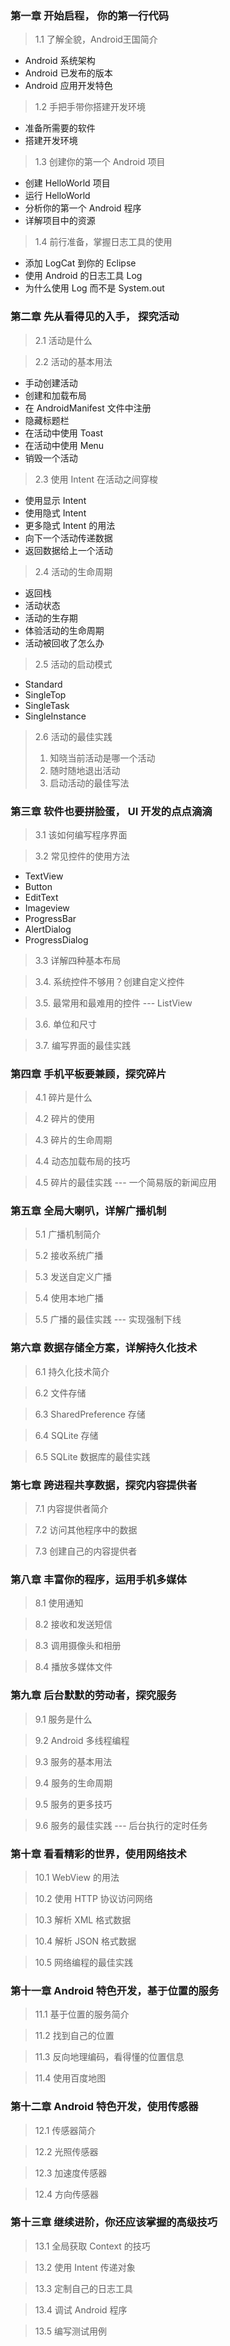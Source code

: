 ### 第一章 开始启程， 你的第一行代码
> 1.1 了解全貌，Android王国简介
- Android 系统架构
- Android 已发布的版本
- Android 应用开发特色

> 1.2 手把手带你搭建开发环境
- 准备所需要的软件
- 搭建开发环境

> 1.3 创建你的第一个 Android 项目
- 创建 HelloWorld 项目
- 运行 HelloWorld
- 分析你的第一个 Android 程序
- 详解项目中的资源

> 1.4 前行准备，掌握日志工具的使用
- 添加 LogCat 到你的 Eclipse
- 使用 Android 的日志工具 Log
- 为什么使用 Log 而不是 System.out

### 第二章 先从看得见的入手， 探究活动
> 2.1 活动是什么

> 2.2 活动的基本用法
- 手动创建活动
- 创建和加载布局
- 在 AndroidManifest 文件中注册
- 隐藏标题栏
- 在活动中使用 Toast
- 在活动中使用 Menu
- 销毁一个活动

> 2.3 使用 Intent 在活动之间穿梭
- 使用显示 Intent
- 使用隐式 Intent
- 更多隐式 Intent 的用法
- 向下一个活动传递数据
- 返回数据给上一个活动

> 2.4 活动的生命周期
- 返回栈
- 活动状态
- 活动的生存期
- 体验活动的生命周期
- 活动被回收了怎么办

> 2.5 活动的启动模式
- Standard
- SingleTop
- SingleTask
- SingleInstance

> 2.6 活动的最佳实践
> 1. 知晓当前活动是哪一个活动
> 2. 随时随地退出活动
> 3. 启动活动的最佳写法

### 第三章 软件也要拼脸蛋， UI 开发的点点滴滴
> 3.1 该如何编写程序界面

> 3.2 常见控件的使用方法
- TextView
- Button
- EditText
- Imageview
- ProgressBar
- AlertDialog
- ProgressDialog

> 3.3 详解四种基本布局

> 3.4. 系统控件不够用？创建自定义控件

> 3.5. 最常用和最难用的控件 --- ListView

> 3.6. 单位和尺寸

> 3.7. 编写界面的最佳实践

### 第四章 手机平板要兼顾，探究碎片
> 4.1 碎片是什么

> 4.2 碎片的使用

> 4.3 碎片的生命周期

> 4.4 动态加载布局的技巧

> 4.5 碎片的最佳实践 --- 一个简易版的新闻应用

### 第五章 全局大喇叭，详解广播机制
> 5.1 广播机制简介

> 5.2 接收系统广播

> 5.3 发送自定义广播

> 5.4 使用本地广播

> 5.5 广播的最佳实践 --- 实现强制下线

### 第六章 数据存储全方案，详解持久化技术
> 6.1 持久化技术简介

> 6.2 文件存储

> 6.3 SharedPreference 存储

> 6.4 SQLite 存储

> 6.5 SQLite 数据库的最佳实践

### 第七章 跨进程共享数据，探究内容提供者
> 7.1 内容提供者简介

> 7.2 访问其他程序中的数据

> 7.3 创建自己的内容提供者

### 第八章 丰富你的程序，运用手机多媒体
> 8.1 使用通知

> 8.2 接收和发送短信

> 8.3 调用摄像头和相册

> 8.4 播放多媒体文件

### 第九章 后台默默的劳动者，探究服务
> 9.1 服务是什么

> 9.2 Android 多线程编程

> 9.3 服务的基本用法

> 9.4 服务的生命周期

> 9.5 服务的更多技巧

> 9.6 服务的最佳实践 --- 后台执行的定时任务

### 第十章 看看精彩的世界，使用网络技术
> 10.1 WebView 的用法

> 10.2 使用 HTTP 协议访问网络

> 10.3 解析 XML 格式数据

> 10.4 解析 JSON 格式数据

> 10.5 网络编程的最佳实践

### 第十一章 Android 特色开发，基于位置的服务
> 11.1 基于位置的服务简介

> 11.2 找到自己的位置

> 11.3 反向地理编码，看得懂的位置信息

> 11.4 使用百度地图

### 第十二章 Android 特色开发，使用传感器
> 12.1 传感器简介

> 12.2 光照传感器

> 12.3 加速度传感器

> 12.4 方向传感器

### 第十三章 继续进阶，你还应该掌握的高级技巧
> 13.1 全局获取 Context 的技巧

> 13.2 使用 Intent 传递对象

> 13.3 定制自己的日志工具

> 13.4 调试 Android 程序

> 13.5 编写测试用例
